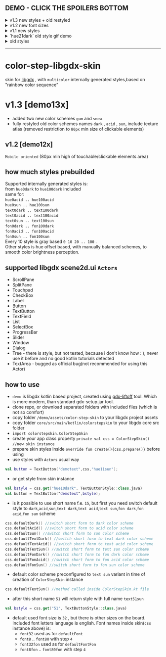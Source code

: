 ## DEMO - CLICK THE SPOILERS BOTTOM
<details><summary>v1.3 new styles + old restyled</summary>

<img title="hue1dark" src="img/v13x/hue1dark.png" width="200">
<img title="hue21dark" src="img/v13x/hue21dark.png" width="200">
<img title="hue51dark" src="img/v13x/hue51dark.png" width="200">

<img title="hue1acid" src="img/v13x/hue1acid.png" width="200">
<img title="hue21acid" src="img/v13x/hue21acid.png" width="200">
<img title="hue51acid" src="img/v13x/hue51acid.png" width="200">

<img title="hue1sun" src="img/v13x/hue1sun.png" width="200">
<img title="hue21sun" src="img/v13x/hue21sun.png" width="200">
<img title="hue51sun" src="img/v13x/hue51sun.png" width="200">

<img title="hue1gum" src="img/v13x/hue1gum.png" width="200">
<img title="hue21gum" src="img/v13x/hue21gum.png" width="200">
<img title="hue51gum" src="img/v13x/hue51gum.png" width="200">

<img title="hue1snow" src="img/v13x/hue1snow.png" width="200">
<img title="hue21snow" src="img/v13x/hue21snow.png" width="200">
<img title="hue51snow" src="img/v13x/hue51snow.png" width="200">


<img title="text1dark" src="img/v13x/text1dark.png" width="200">
<img title="text21dark" src="img/v13x/text21dark.png" width="200">
<img title="text51dark" src="img/v13x/text51dark.png" width="200">

<img title="text1acid" src="img/v13x/text1acid.png" width="200">
<img title="text21acid" src="img/v13x/text21acid.png" width="200">
<img title="text51acid" src="img/v13x/text51acid.png" width="200">

<img title="text1sun" src="img/v13x/text1sun.png" width="200">
<img title="text21sun" src="img/v13x/text21sun.png" width="200">
<img title="text51sun" src="img/v13x/text51sun.png" width="200">

<img title="text1gum" src="img/v13x/text1gum.png" width="200">
<img title="text21gum" src="img/v13x/text21gum.png" width="200">
<img title="text51gum" src="img/v13x/text51gum.png" width="200">

<img title="text1snow" src="img/v13x/text1snow.png" width="200">
<img title="text21snow" src="img/v13x/text21snow.png" width="200">
<img title="text51snow" src="img/v13x/text51snow.png" width="200">


<img title="fon1dark" src="img/v13x/fon1dark.png" width="200">
<img title="fon21dark" src="img/v13x/fon21dark.png" width="200">
<img title="fon51dark" src="img/v13x/fon51dark.png" width="200">

<img title="fon1acid" src="img/v13x/fon1acid.png" width="200">
<img title="fon21acid" src="img/v13x/fon21acid.png" width="200">
<img title="fon51acid" src="img/v13x/fon51acid.png" width="200">

<img title="fon1sun" src="img/v13x/fon1sun.png" width="200">
<img title="fon21sun" src="img/v13x/fon21sun.png" width="200">
<img title="fon51sun" src="img/v13x/fon51sun.png" width="200">

<img title="fon1gum" src="img/v13x/fon1gum.png" width="200">
<img title="fon21gum" src="img/v13x/fon21gum.png" width="200">
<img title="fon51gum" src="img/v13x/fon51gum.png" width="200">

<img title="fon1snow" src="img/v13x/fon1snow.png" width="200">
<img title="fon21snow" src="img/v13x/fon21snow.png" width="200">
<img title="fon51snow" src="img/v13x/fon51snow.png" width="200">

</details>

<details><summary>v1.2 new font sizes</summary>

Available sizes is 8 .. 80 step 4

</details>

<details><summary>v1.1 new styles</summary>

<img title="textSun51" src="img/v11x/textSun51.png" width="200">
<img title="fonSun51" src="img/v11x/fonSun51.png" width="200">
<img title="fonSun80" src="img/v11x/fonSun80.png" width="200">
<img title="fonSun50" src="img/v11x/fonSun50.png" width="200">
<img title="fonSun20" src="img/v11x/fonSun20.png" width="200">
<img title="textSun80" src="img/v11x/textSun80.png" width="200">
<img title="textSun50" src="img/v11x/textSun50.png" width="200">
<img title="textSun20" src="img/v11x/textSun20.png" width="200">

</details>

<details><summary>`hue21dark` old style gif demo</summary>

![demo](img/v10x/demo.gif)
</details>

<details><summary>old styles</summary>

<img title="hue21sun" src="img/v10x/hue21sun.png" width="200">
<img title="hue21acid" src="img/v10x/hue21acid.png" width="200">
<img title="hue81sun" src="img/v10x/hue81sun.png" width="200">
<img title="hue81dark" src="img/v10x/hue81dark.png" width="200">
<img title="hue1dark" src="img/v10x/hue1dark.png" width="200">
<img title="hue51sun" src="img/v11x/sun51.png" width="200">
<img title="hue51acid" src="img/v11x/acid51.png" width="200">
<img title="hue51dark" src="img/v11x/dark51.png" width="200">
<img title="hue50sun" src="img/v11x/sun50.png" width="200">
<img title="hue50acid" src="img/v11x/acid50.png" width="200">
<img title="hue50dark" src="img/v11x/dark50.png" width="200">
<img title="hue20dark" src="img/v10x/hue20dark.png" width="200">
</details>

---

# color-step-libgdx-skin
skin for [libgdx](https://libgdx.badlogicgames.com/) , with `multicolor` internally generated styles,based on "rainbow color sequence"

# v1.3 [demo13x]
- added two new color schemes `gum` and `snow`
- fully restyled old color schemes names `dark` , `acid` , `sun`, include texture atlas (removed restriction to `80px` min size of clickable elements)

## v1.2 [demo12x]
`Mobile oriented` (80px min high of touchable/clickable elements area)

## how much styles prebuilded
Supported internally generated styles is:  
from `hue0dark` to `hue100dark` included  
same for:  
`hue0acid .. hue100acid`  
`hue0sun .. hue100sun`  
`text0dark .. text100dark`  
`text0acid .. text100acid`  
`text0sun .. text100sun`  
`fon0dark .. fon100dark`  
`fon0acid .. fon100acid`  
`fon0sun .. fon100sun`  
Every 10 style is gray based `0 10 20 .. 100` .  
Other styles is hue offset based, with manually balanced schemes, to smooth color brightness perception.  

## supported libgdx scene2d.ui `Actors`

- ScrollPane 
- SplitPane 
- Touchpad 
- CheckBox 
- Label 
- Button 
- TextButton 
- TextField 
- List
- SelectBox 
- ProgressBar 
- Slider 
- Window 
- Dialog 
- Tree - there is style, but not tested, because i don't know how : ), never use it before and no good kotlin tutorials detected
- TextArea - bugged as official bug(not recommended for using this Actor)

## how to use
- `demo` is libgdx kotlin based project, created using [gdx-liftoff](https://github.com/tommyettinger/gdx-liftoff/releases) tool. Which is more modern, than standard gdx-setup.jar tool.
- clone repo, or download separated folders with included files (which is not so comfort)
- copy folder `/demo/assets/color-step-skin` to your libgdx project assets
- copy folder `core/src/main/kotlin/colorstepskin` to your libgdx core src folder
- `import colorstepskin.ColorStepSkin`
- create your app class property `private val css = ColorStepSkin() //new skin instance`
- prepare skin styles inside `override fun create(){css.prepare()}` before using
- use styles with `Actors` usual way
```kotlin
val button = TextButton("demotext",css,"hue11sun");
```
- or get style from skin instance
```kotlin
val bstyle = css.get("hue10dark", TextButtonStyle::class.java)
val button = TextButton("demotext",bstyle);
```
- is it possible to use short name f.e. `15`, but first you need switch default style to
`dark`,`acid`,`sun`,`text dark`,`text acid`,`text sun`,`fon dark`,`fon acid`,`fon sun` scheme
```kotlin
css.defaultDark() //switch short form to dark color scheme
css.defaultAcid() //switch short form to acid color scheme
css.defaultSun() //switch short form to sun color scheme
css.defaultTextDark() //switch short form to text dark color scheme
css.defaultTextAcid() //switch short form to text acid color scheme
css.defaultTextSun() //switch short form to text sun color scheme
css.defaultFonDark() //switch short form to fon dark color scheme
css.defaultFonAcid() //switch short form to fon acid color scheme
css.defaultFonSun() //switch short form to fon sun color scheme
```
- default color scheme preconfigured to `text sun` variant in time of creation of `ColorStepSkin` instance
```kotlin
css.defaultTextSun() //method called inside ColorStepSkin.kt file
```
- after this short name `51` will return style with full name `text51sun`
```kotlin
val bstyle = css.get("51", TextButtonStyle::class.java)
```
- default used font size is `32` , but there is other sizes on the board. Included font letters language is english. Font names inside skin(`css` instance above) is:
  - `font32` used as for `defaultFont`
  - `font8` .. `font80` with step `4`
  - `font32fon` used as for `defaultFontFon`
  - `font8fon` .. `font80fon` with step `4`